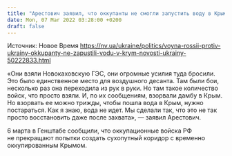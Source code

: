 ```yaml
---
title: "Арестович заявил, что оккупанты не смогли запустить воду в Крым после захвата Новокаховской ГЭС"
date: Mon, 07 Mar 2022 03:28:00 +0200
draft: false
---
```

Источник: Новое Время https://nv.ua/ukraine/politics/voyna-rossii-protiv-ukrainy-okkupanty-ne-zapustili-vodu-v-krym-novosti-ukrainy-50222833.html


«Они взяли Новокаховскую ГЭС, они огромные усилия туда бросили. Это было единственное место для воздушного десанта. Там были бои, несколько раз она переходила из рук в руки. Но там такое количество войск, что просто взяли. И, по их сообщениям, взорвали дамбу в Крым. Но взорвать ее можно трижды, чтобы пошла вода в Крым, нужно постараться. Как я знаю, вода не идет. Мы сделали так, что это не так просто восстановить даже после захвата», — заявил Арестович.

6 марта в Генштабе сообщили, что оккупационные войска РФ не прекращают попытки создать сухопутный коридор с временно оккупированным Крымом.
